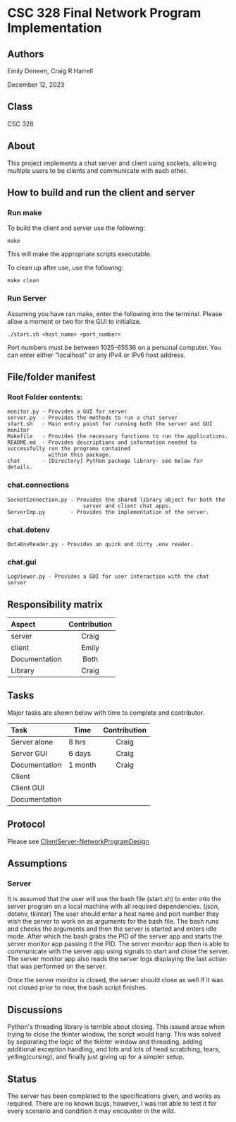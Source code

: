 # CSC 328 Final Network Program Implementation
## Authors
Emily Deneen, Craig R Harrell

December 12, 2023

## Class
CSC 328

## About
This project implements a chat server and client using sockets, allowing multiple users to be clients and communicate
with each other. 


## How to build and run the client and server

### Run make
To build the client and server use the following:
    
    make

This will make the appropriate scripts executable.

To clean up after use, use the following:

    make clean


### Run Server

Assuming you have ran make, enter the following into the terminal. 
Please allow a moment or two for the GUI to initialize.

    ./start.sh <host_name> <port_number>

Port numbers must be between 1025-65536 on a personal computer. You 
can enter either "localhost" or any IPv4 or IPv6 host address. 





## File/folder manifest 

### Root Folder contents:

    monitor.py - Provides a GUI for server
    server.py  - Provides the methods to run a chat server
    start.sh   - Main entry point for running both the server and GUI monitor
    Makefile   - Provides the necessary functions to run the applications.
    README.md  - Provides descriptions and information needed to successfully run the programs contained 
                 within this package.
    chat       - [Directory] Python package library- see below for details.


### chat.connections 

    SocketConnection.py - Provides the shared library object for both the 
                            server and client chat apps.
    ServerImp.py        - Provides the implementation of the server.
    
### chat.dotenv

    DotaEnvReader.py - Provides an quick and dirty .env reader.


### chat.gui
    LogViewer.py - Provides a GUI for user interaction with the chat server

## Responsibility matrix 

| Aspect | Contribution | 
|:-------|:------------:|
| server | Craig        |       
| client | Emily    |   
 | Documentation| Both |
| Library| Craig | 

## Tasks

Major tasks are shown below with time to complete and
contributor. 

| Task          | Time    | Contribution |
|:--------------|---------|:------------:|
| Server alone  | 8 hrs   |    Craig     |
| Server GUI    | 6 days  |    Craig     |
| Documentation | 1 month |    Craig     |
| Client        |         |              |
| Client GUI    |         |              |
|Documentation |         |              |

## Protocol

Please see [ClientServer-NetworkProgramDesign](CleintServer-NetworkProgramDisign.docx)

## Assumptions

### Server
It is assumed that the user will use the bash file (start.sh) to enter into the server program on a local machine with 
all required dependencies. (json, dotenv, tkinter)
The user should enter a host name and port number they wish the server to work on as arguments for the bash file. 
The bash runs and checks the arguments and then the server is started and enters idle mode. 
After which the bash grabs the PID of the server app and starts the server monitor app passing it the PID. 
The server monitor app then is able to communicate with the server app using signals to start and close the server.
The server monitor app also reads the server logs displaying the last action that was performed on the server.

Once the server monitor is closed, the server should close as well if it was not closed prior to now, the bash script
finishes. 

## Discussions

Python's threading library is terrible about closing. This issued arose when trying to close the tkinter window, the 
script would hang. This was solved by separating the logic of the tkinter window and threading, adding additional exception 
handling, and lots and lots of head scratching, tears, yelling(cursing), and finally just giving up for a simpler setup.

## Status

The server has been completed to the specifications given, and works as required. There are no known bugs, however,
I was not able to test it for every scenario and condition it may encounter in the wild.







